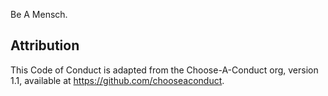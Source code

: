 Be A Mensch. 


## Attribution

This Code of Conduct is adapted from the Choose-A-Conduct org, version 1.1, available at <https://github.com/chooseaconduct>.
